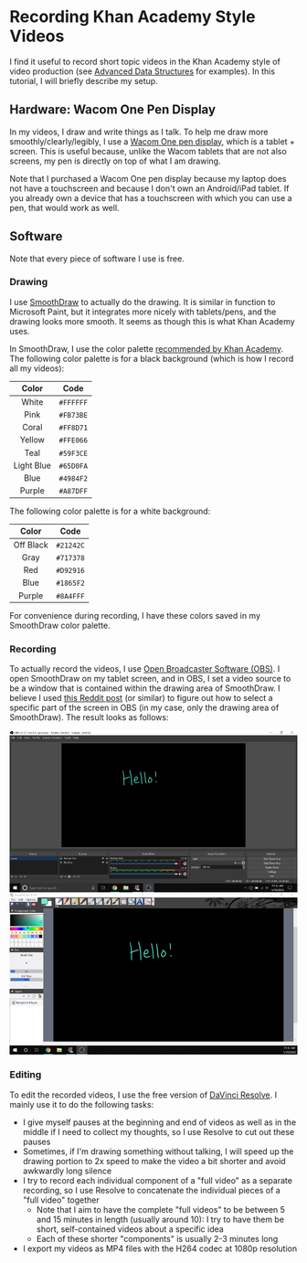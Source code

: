 # Recording Khan Academy Style Videos
I find it useful to record short topic videos in the Khan Academy style of video production (see [Advanced Data Structures](https://www.youtube.com/playlist?list=PLM_KIlU0WoXmkV4QB1Dg8PtJaHTdWHwRS) for examples). In this tutorial, I will briefly describe my setup.

## Hardware: Wacom One Pen Display
In my videos, I draw and write things as I talk. To help me draw more smoothly/clearly/legibly, I use a [Wacom One pen display](https://www.wacom.com/en-us/products/pen-displays/wacom-one), which is a tablet + screen. This is useful because, unlike the Wacom tablets that are not also screens, my pen is directly on top of what I am drawing.

Note that I purchased a Wacom One pen display because my laptop does not have a touchscreen and because I don't own an Android/iPad tablet. If you already own a device that has a touchscreen with which you can use a pen, that would work as well.

## Software
Note that every piece of software I use is free.

### Drawing
I use [SmoothDraw](http://www.smoothdraw.com/sd) to actually do the drawing. It is similar in function to Microsoft Paint, but it integrates more nicely with tablets/pens, and the drawing looks more smooth. It seems as though this is what Khan Academy uses.

In SmoothDraw, I use the color palette [recommended by Khan Academy](https://khanacademy.zendesk.com/hc/en-us/articles/226885367-How-do-I-recreate-Khan-Academy-videos-). The following color palette is for a black background (which is how I record all my videos):

|   Color    |     Code    |
| :--------: | :---------: |
| White      | ``#FFFFFF`` |
| Pink       | ``#FB73BE`` |
| Coral      | ``#FF8D71`` |
| Yellow     | ``#FFE066`` |
| Teal       | ``#59F3CE`` |
| Light Blue | ``#65D0FA`` |
| Blue       | ``#4984F2`` |
| Purple     | ``#A87DFF`` |

The following color palette is for a white background:

|   Color   |     Code    |
| :-------: | :---------: |
| Off Black | ``#21242C`` |
| Gray      | ``#717378`` |
| Red       | ``#D92916`` |
| Blue      | ``#1865F2`` |
| Purple    | ``#8A4FFF`` |

For convenience during recording, I have these colors saved in my SmoothDraw color palette.

### Recording
To actually record the videos, I use [Open Broadcaster Software (OBS)](http://obsproject.com/). I open SmoothDraw on my tablet screen, and in OBS, I set a video source to be a window that is contained within the drawing area of SmoothDraw. I believe I used [this Reddit post](https://www.reddit.com/r/obs/comments/550rp8/how_to_record_a_certain_part_of_screen/) (or similar) to figure out how to select a specific part of the screen in OBS (in my case, only the drawing area of SmoothDraw). The result looks as follows:

[<img src="figs/VideosKhanAcademy/OBS.png">](figs/VideosKhanAcademy/OBS.png)

### Editing
To edit the recorded videos, I use the free version of [DaVinci Resolve](https://www.blackmagicdesign.com/products/davinciresolve/). I mainly use it to do the following tasks:

* I give myself pauses at the beginning and end of videos as well as in the middle if I need to collect my thoughts, so I use Resolve to cut out these pauses
* Sometimes, if I'm drawing something without talking, I will speed up the drawing portion to 2x speed to make the video a bit shorter and avoid awkwardly long silence
* I try to record each individual component of a "full video" as a separate recording, so I use Resolve to concatenate the individual pieces of a "full video" together
    * Note that I aim to have the complete "full videos" to be between 5 and 15 minutes in length (usually around 10): I try to have them be short, self-contained videos about a specific idea
    * Each of these shorter "components" is usually 2-3 minutes long
* I export my videos as MP4 files with the H264 codec at 1080p resolution
